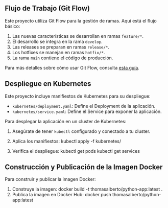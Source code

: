 ## Flujo de Trabajo (Git Flow)

Este proyecto utiliza Git Flow para la gestión de ramas. Aquí está el flujo básico:

1. Las nuevas características se desarrollan en ramas `feature/*`.
2. El desarrollo se integra en la rama `develop`.
3. Las releases se preparan en ramas `release/*`.
4. Los hotfixes se manejan en ramas `hotfix/*`.
5. La rama `main` contiene el código de producción.

Para más detalles sobre cómo usar Git Flow, consulta [esta guía](https://danielkummer.github.io/git-flow-cheatsheet/).

## Despliegue en Kubernetes

Este proyecto incluye manifiestos de Kubernetes para su despliegue:

- `kubernetes/deployment.yaml`: Define el Deployment de la aplicación.
- `kubernetes/service.yaml`: Define el Service para exponer la aplicación.

Para desplegar la aplicación en un cluster de Kubernetes:

1. Asegúrate de tener `kubectl` configurado y conectado a tu cluster.
2. Aplica los manifiestos:
kubectl apply -f kubernetes/

3. Verifica el despliegue:
kubectl get pods
kubectl get services



## Construcción y Publicación de la Imagen Docker

Para construir y publicar la imagen Docker:

1. Construye la imagen:
docker build -t thomasalberto/python-app:latest .
2. Publica la imagen en Docker Hub:
docker push thomasalberto/python-app:latest
